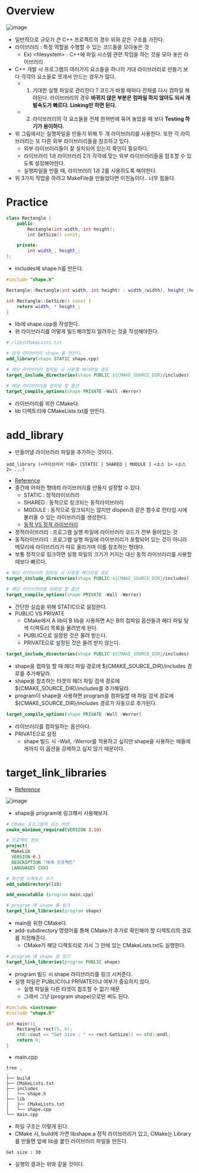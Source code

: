 # Overview
![image](https://user-images.githubusercontent.com/69780812/139410500-61983966-e0c0-4b5d-8a73-7992e021b622.png)

- 일반적으로 규모가 큰 C++ 프로젝트의 경우 위와 같은 구조를 가진다.
- 라이브러리 : 특정 역할을 수행할 수 있는 코드들을 모아놓은 것
  - Ex) \<filesystem> : C++에 파일 시스템 관련 작업을 하는 것을 모아 놓은 라이브러리
- C++ 개발 시 프로그램의 여러가지 요소들을 하나의 거대 라이브러리로 만들기 보다 각각의 요소들로 쪼개서 만드는 경우가 많다.
  - 1. 거대한 실행 파일로 관리한다 ? 코드가 바뀔 때마다 전체를 다시 컴파일 해야된다. 라이브러리의 경우 **바뀌지 않은 부분은 컴파일 하지 않아도 되서 개발속도가 빠르다. Linking만 하면 된다.**
  - 2. 라이브러리의 각 요소들을 전체 한꺼번에 묶어 놓았을 때 보다 **Testing 하기가 용이하다.**
- 위 그림에서는 실행파일을 만들기 위해 두 개 라이브러리를 사용한다. 또한 각 라이브러리는 또 다른 외부 라이브러리들을 참조하고 있다.
    - 외부 라이브러리들이 잘 설치되어 있는지 확인이 필요하다.
    - 라이브러리 1과 라이브러리 2가 각각에 맞는 외부 라이브러리들을 참조할 수 있도록 설정해야한다.
    - 실행파일을 만들 때, 라이브러리 1과 2를 사용하도록 해야한다.
- 위 3가지 작업을 하려고 MakeFile을 만들었다면 미친놈이다.. 너무 힘들다.

# Practice
```cpp
class Rectangle {
    public:
        Rectangle(int width, int height);
        int GetSize() const;

    private:
        int width_, height_;
};
```
- includes에 shape.h를 만든다.

```cpp
#include "shape.h"

Rectangle::Rectangle(int width, int height) : width_(width), height_(height) {}

int Rectangle::GetSize() const {
    return width_ * height_;
}
```
- lib에 shape.cpp을 작성한다.
- 위 라이브러리를 어떻게 빌드해야할지 알려주는 것을 작성해야한다.

```CMake
# /lib/CMakeLists.txt

# 정적 라이브러리 shape 를 만든다.
add_library(shape STATIC shape.cpp)

# 해당 라이브러리 컴파일 시 사용할 헤더파일 경로
target_include_directories(shape PUBLIC ${CMAKE_SOURCE_DIR}/includes)

# 해당 라이브러리를 컴파일 할 옵션
target_compile_options(shape PRIVATE -Wall -Werror)
```
- 라이브러리를 위한 CMake다.
- lib 디렉토리에 CMakeLists.txt를 만든다.

# add_library
- 만들어낼 라이브러리 파일을 추가하는 것이다.
```
add_library (<라이브러리 이름> [STATIC | SHARED | MODULE ] <소스 1> <소스 2> ...)
```
- [Reference](https://cmake.org/cmake/help/latest/command/add_library.html)
- 중간에 어떠한 형태릐 라이브러리를 만들지 설정할 수 있다.
  - STATIC : 정적라이브러리
  - SHARED : 동적으로 링크되는 동적라이브러리
  - MODULE : 동적으로 링크되지는 않지만 dlopen과 같은 함수로 런타임 시에 불러올 수 있는 라이브러리를 생성한다.
  - [동적 VS 정적 라이브러리](https://modoocode.com/321#page-heading-13)
- 정적라이브러리 : 프로그램 실행 파일에 라이브러리 코드가 전부 들어있는 것
- 동적라이브러리 : 프로그램 실행 파일에 라이브러리가 포함되어 있는 것이 아니라 메모리에 라이브러리가 따로 올라가며 이를 참조하는 형태다.
- 보통 정적으로 링크하면 실행 파일의 크기가 커지는 대신 동적 라이브러리를 사용할 때보다 빠르다.

```CMake
# 해당 라이브러리 컴파일 시 사용할 헤더파일 경로
target_include_directories(shape PUBLIC ${CMAKE_SOURCE_DIR}/includes)

# 해당 라이브러리를 컴파일 할 옵션
target_compile_options(shape PRIVATE -Wall -Werror)
```
- 간단한 실습을 위해 STATIC으로 설정한다.
- PUBLIC VS PRIVATE
  - CMake에서 A lib이 B lib을 사용하면 A는 B의 컴파일 옵션들과 헤더 파일 탐색 디렉토리 목록을 물려받게 된다.
  - PUBLIC으로 설정된 것은 물려 받는다.
  - PRIVATE으로 설정된 것은 물려 받지 않는다.

```CMake
target_include_directories(shape PUBLIC ${CMAKE_SOURCE_DIR}/includes)
```
- shape을 컴파일 할 때 헤더 파일 경로에 ${CMAKE_SOURCE_DIR}/includes 경로를 추가해달라.
- shape을 참조하는 타겟의 헤더 파일 검색 경로에 ${CMAKE_SOURCE_DIR}/includes를 추가해달라.
- program이 shape을 사용하면 program을 컴파일할 때 파일 검색 경로에 ${CMAKE_SOURCE_DIR}/includes 경로가 자동으로 추가된다.

```CMake
target_compile_options(shape PRIVATE -Wall -Werror)
```
- 라이브러리를 컴파일하는 옵션이다.
- PRIVATE으로 설정
  - shape 빌드 시 -Wall, -Werror를 적용하고 싶지만 shape을 사용하는 애들에게까지 이 옵션을 강제하고 싶지 않기 때문이다.

# target_link_libraries
- [Reference](https://cmake.org/cmake/help/latest/command/target_link_libraries.html)

![image](https://user-images.githubusercontent.com/69780812/139414279-51e7cb3b-496f-46d0-8bf8-83a566c22fab.png)

- shape을 program에 링크해서 사용해보자.

```CMake
# CMake 프로그램의 최소 버전
cmake_minimum_required(VERSION 3.10)

# 프로젝트 정보
project(
  MakeLib
  VERSION 0.1
  DESCRIPTION "예제 프로젝트"
  LANGUAGES CXX)

# 확인할 디렉토리 추가
add_subdirectory(lib)

add_executable (program main.cpp)

# program 에 shape 를 링크
target_link_libraries(program shape)
```
- main을 위한 CMake다.
- add-subdirectory 명령어를 통해 CMake가 추가로 확인해야 할 디렉토리의 경로를 지정해준다.
  - CMake가 해당 디렉토리로 가서 그 안에 있는 CMakeLists.txt도 실행한다.

```CMake
# program 에 shape 를 링크
target_link_libraries(program PUBLIC shape)
```
- program 빌드 시 shape 라이브러리를 링크 시켜준다.
- 실행 파일은 PUBLIC이냐 PRIVATE이냐 여부가 중요하지 않다.
  - 실행 파일을 다른 타겟이 참조할 수 없기 때문
  - 그래서 그냥 (program shape)으로만 써도 된다.

```cpp
#include <iostream>
#include "shape.h"

int main(){
    Rectangle rect(5, 6);
    std::cout << "Get size : " << rect.GetSize() << std::endl;
    return 0;
}
```
- main.cpp

```shell
tree .
.
├── build
├── CMakeLists.txt
├── includes
│   └── shape.h
├── lib
│   ├── CMakeLists.txt
│   └── shape.cpp
└── main.cpp
```
- 파일 구조는 이렇게 된다.
- CMake 시, build에 가면 libshape.a 정적 라이브러리가 있고, CMake는 Library를 만들면 앞에 lib을 붙인 러이브러리 파일을 만든다.

```shell
Get size : 30
```
- 실행의 결과는 위와 같을 것이다.
